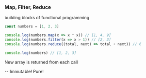 ### Map, Filter, Reduce

building blocks of functional programming

```javascript
const numbers = [1, 2, 3]

console.log(numbers.map(x => x * x)) // [1, 4, 9]
console.log(numbers.filter(x => x > 1)) // [2, 3]
console.log(numbers.reduce((total, next) => total + next)) // 6

console.log(numbers) // [1, 2, 3]
```

New array is returned from each call

-- Immutable! Pure!
